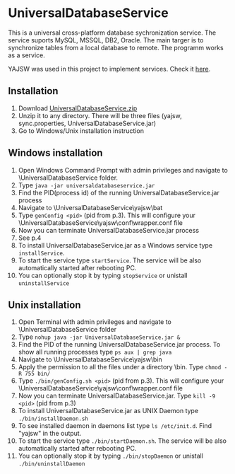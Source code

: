 # UniversalDatabaseService

This is a universal cross-platform database sychronization service. The service suports MySQL, MSSQL, DB2, Oracle. The main targer is to synchronize tables from a local database to remote. The programm works as a service.

YAJSW was used in this project to implement services. Check it [here](http://yajsw.sourceforge.net/).

Installation
-------

1. Download [UniversalDatabaseService.zip](UniversalDatabaseService.zip)
2. Unzip it to any directory. There will be three files (yajsw, sync.properties, UniversalDatabaseService.jar)
3. Go to Windows/Unix installation instruction

Windows installation
-------

1. Open Windows Command Prompt with admin privileges and navigate to \UniversalDatabaseService folder.
2. Type `java -jar universaldatabaseservice.jar` 
3. Find the PID(process id) of the running UniversalDatabaseService.jar process
4. Navigate to \UniversalDatabaseService\yajsw\bat
5. Type `genConfig <pid>` (pid from p.3). This will configure your \UniversalDatabaseService\yajsw\conf\wrapper.conf file
6. Now you can terminate UniversalDatabaseService.jar process
7. See p.4
8. To install UniversalDatabaseService.jar as a Windows service type `installService`. 
9. To start the service type `startService`. The service will be also automatically started after rebooting PC.
10. You can optionally stop it by typing `stopService` or unistall `uninstallService`

Unix installation
-------

1. Open Terminal with admin privileges and navigate to \UniversalDatabaseService folder
2. Type `nohup java -jar UniversalDatabaseService.jar &` 
3. Find the PID of the running UniversalDatabaseService.jar process. To show all running processes type `ps aux | grep java`
4. Navigate to \UniversalDatabaseService\yajsw\bin
5. Apply the permission to all the files under a directory \bin. Type `chmod -R 755 bin/`
6. Type `./bin/genConfig.sh <pid>` (pid from p.3). This will configure your \UniversalDatabaseService\yajsw\conf\wrapper.conf file
7. Now you can terminate UniversalDatabaseService.jar. Type `kill -9 <pid>` (pid from p.3)
8. To install UniversalDatabaseService.jar as UNIX Daemon type `./bin/installDaemon.sh`
9. To see installed daemon in daemons list type `ls /etc/init.d`. Find "yajsw" in the output.
10. To start the service type `./bin/startDaemon.sh`. The service will be also automatically started after rebooting PC.
11. You can optionally stop it by typing `./bin/stopDaemon` or unistall `./bin/uninstallDaemon`




